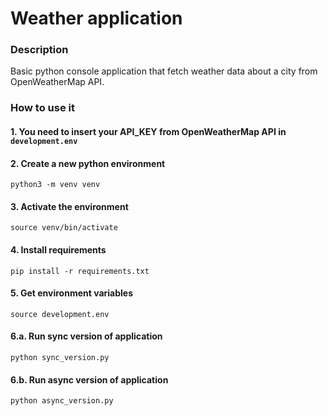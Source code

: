 # Weather application
### Description
Basic python console application that fetch weather data about a city from OpenWeatherMap API.
### How to use it
#### 1. You need to insert your API_KEY from OpenWeatherMap API in `development.env`
#### 2. Create a new python environment
```
python3 -m venv venv
```
#### 3. Activate the environment
```
source venv/bin/activate
```
#### 4. Install requirements
```
pip install -r requirements.txt
```
#### 5. Get environment variables
```
source development.env
```
#### 6.a. Run sync version of application
```
python sync_version.py
```
#### 6.b. Run async version of application
```
python async_version.py
```